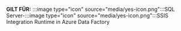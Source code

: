<Token>**GILT FÜR:** :::image type="icon" source="media/yes-icon.png":::SQL Server-:::image type="icon" source="media/yes-icon.png":::SSIS Integration Runtime in Azure Data Factory</Token>
